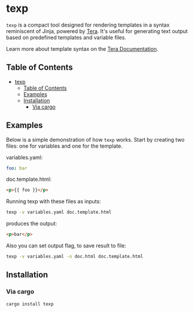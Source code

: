 # texp

`texp` is a compact tool designed for rendering templates in a syntax reminiscent of Jinja, powered by [Tera](https://github.com/Keats/). It's useful for generating text output based on predefined templates and variable files.

Learn more about template syntax on the [Tera Documentation](https://keats.github.io/tera/docs/).

## Table of Contents

- [texp](#texp)
  - [Table of Contents](#table-of-contents)
  - [Examples](#examples)
  - [Installation](#installation)
    - [Via cargo](#via-cargo)

## Examples

Below is a simple demonstration of how `texp` works. Start by creating two files: one for variables and one for the template.

variables.yaml:
```yaml
foo: bar
```

doc.template.html:
```html
<p>{{ foo }}</p>
```
Running texp with these files as inputs:
```bash
texp -v variables.yaml doc.template.html
```

produces the output:
```html
<p>bar</p>
```

Also you can set output flag, to save result to file:
```bash
texp -v variables.yaml -o doc.html doc.template.html
```

## Installation

### Via cargo

```bash
cargo install texp
```
